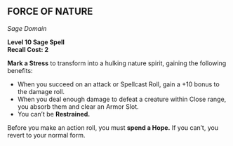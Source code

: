 ## FORCE OF NATURE  
_Sage Domain_

**Level 10 Sage Spell**  
**Recall Cost: 2**  

**Mark a Stress** to transform into a hulking nature spirit, gaining the following benefits:  
- When you succeed on an attack or Spellcast Roll, gain a +10 bonus to the damage roll.  
- When you deal enough damage to defeat a creature within Close range, you absorb them and clear an Armor Slot.  
- You can’t be **Restrained.**  

Before you make an action roll, you must **spend a Hope.** If you can’t, you revert to your normal form.

